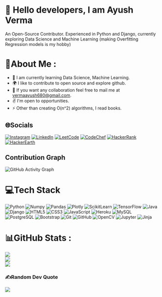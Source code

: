 # :wave: Hello <b>developers</b>, I am <b>Ayush Verma</b>

An Open-Source Contributor.
Experienced in Python and Django, currently exploring Data Science and Machine Learning (making Overfitting Regression models is my hobby)

# 💫About Me :
- :seedling: I am currently learning Data Science, Machine Learning.
- :earth_africa:		 I like to contribute to open source and explore github.
- :handshake: If you want any collaboration feel free to mail me at vermaayush680@gmail.com.
- :v: I'm open to opportunities.
- :zap: Other than creating O(n^2) algorithms, I read books.


## 🌐Socials
[![Instagram](https://img.shields.io/badge/Instagram-%23E4405F.svg?logo=Instagram&logoColor=white)](https://instagram.com/thereadermonk) [![LinkedIn](https://img.shields.io/badge/LinkedIn-%230077B5.svg?logo=linkedin&logoColor=white)](https://linkedin.com/in/vermaayush680) [![LeetCode](https://img.shields.io/badge/LeetCode-%23FFA116.svg?logo=LeetCode&logoColor=white)](https://leetcode.com/vermaayush680/) [![CodeChef](https://img.shields.io/badge/CodeChef-%235B4638.svg?logo=CodeChef&logoColor=white)](https://www.codechef.com/users/vermaayush) [![HackerRank](https://img.shields.io/badge/HackerRank-%2300EA64.svg?logo=hackerrank&logoColor=white)](https://www.hackerrank.com/vermaayush680) [![HackerEarth](https://img.shields.io/badge/HackerEarth-%232C3454.svg?logo=hackerearth&logoColor=white)](https://www.hackerearth.com/@vermaayush680)
## Contribution Graph
![GitHub Activity Graph](https://activity-graph.herokuapp.com/graph?username=vermaayush680&theme=dracula&hide_border=true)


# 💻Tech Stack
![Python](https://img.shields.io/badge/-Python-brightgreen?style=for-the-badge&logo=python&logoColor=white) ![Numpy](https://img.shields.io/badge/-Numpy-%23013243?style=for-the-badge&logo=numpy) ![Pandas](https://img.shields.io/badge/-Pandas-%23150458?style=for-the-badge&logo=pandas&logoColor=white) ![Plotly](https://img.shields.io/badge/-Plotly-%233F4F75?style=for-the-badge&logo=plotly&logoColor=white) ![ScikitLearn](https://img.shields.io/badge/-ScikitLearn-%23F7931E?style=for-the-badge&logo=scikit-learn&logoColor=white) ![TensorFlow](https://img.shields.io/badge/-TensorFlow-%23FF6F00?style=for-the-badge&logo=tensorflow&logoColor=white) ![Java](https://img.shields.io/badge/java-%23007396.svg?style=for-the-badge&logo=java&logoColor=white) ![Django](https://img.shields.io/badge/-Django-%23092E20?style=for-the-badge&logo=django&logoColor=white) ![HTML5](https://img.shields.io/badge/html5-%23E34F26.svg?style=for-the-badge&logo=html5&logoColor=white) ![CSS3](https://img.shields.io/badge/-Css3-blue?style=for-the-badge&logo=css3&logoColor=white) ![JavaScript](https://img.shields.io/badge/javascript-%23323330.svg?style=for-the-badge&logo=javascript&logoColor=%23F7DF1E) ![Heroku](https://img.shields.io/badge/heroku-%23430098.svg?style=for-the-badge&logo=heroku&logoColor=white) ![MySQL](https://img.shields.io/badge/mysql-%234479A1.svg?style=for-the-badge&logo=mysql&logoColor=white) ![PostgreSQL](https://img.shields.io/badge/PostgreSQL-%234169E1.svg?style=for-the-badge&logo=postgresql&logoColor=white) ![Bootstrap](https://img.shields.io/badge/bootstrap-%23563D7C.svg?style=for-the-badge&logo=bootstrap&logoColor=white) ![Git](https://img.shields.io/badge/Git-%23F05032.svg?style=for-the-badge&logo=git&logoColor=white) ![GitHub](https://img.shields.io/badge/GitHub-%23181717.svg?style=for-the-badge&logo=github&logoColor=white) ![OpenCV](https://img.shields.io/badge/OpenCV-%235C3EE8.svg?style=for-the-badge&logo=opencv&logoColor=white) ![Jupyter](https://img.shields.io/badge/Jupyter-%23F37626.svg?style=for-the-badge&logo=jupyter&logoColor=white) ![Jinja](https://img.shields.io/badge/Jinja-%23B41717.svg?style=for-the-badge&logo=jinja&logoColor=white)


# 📊GitHub Stats :
![](https://github-readme-stats.vercel.app/api?username=vermaayush680&theme=tokyonight&hide_border=true&include_all_commits=false&count_private=true)<br/>
![](https://github-readme-streak-stats.herokuapp.com/?user=vermaayush680&theme=tokyonight&hide_border=true)<br/>
![](https://github-readme-stats.vercel.app/api/top-langs/?username=vermaayush680&theme=tokyonight&hide_border=true&include_all_commits=false&count_private=true&layout=compact)


### ✍️Random Dev Quote
![](https://quotes-github-readme.vercel.app/api?type=horizontal&theme=dark)



<!---

vermaayush680/vermaayush680 is a ✨ special ✨ repository because its `README.md` (this file) appears on your GitHub profile.
You can click the Preview link to take a look at your changes.
--->
